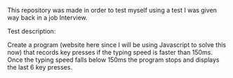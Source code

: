 This repository was made in order to test myself using a test I was given way back in a job Interview.

Test description:

Create a program (website here since I will be using Javascript to solve this now) that records key presses if the typing speed is faster than 150ms.
Once the typing speed falls below 150ms the program stops and displays the last 6 key presses.
